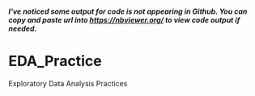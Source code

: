 ##### I've noticed some output for code is not appearing in Github. You can copy and paste url into https://nbviewer.org/ to view code output if needed.


# EDA_Practice
Exploratory Data Analysis Practices

